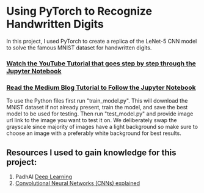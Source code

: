# Using PyTorch to Recognize Handwritten Digits

In this project, I used PyTorch to create a replica of the LeNet-5 CNN model to solve the famous MNIST dataset for handwritten digits.

### [Watch the YouTube Tutorial that goes step by step through the Jupyter Notebook](https://www.youtube.com/watch?v=ijaT8HuCtIY)
### [Read the Medium Blog Tutorial to Follow the Jupyter Notebook](https://medium.com/@krishna.ramesh.tx/training-a-cnn-to-distinguish-between-mnist-digits-using-pytorch-620f06aa9ffa)

To use the Python files first run "train_model.py". This will download the MNIST dataset if not already present, train the model, and save the best model to be used for testing. Then run "test_model.py" and provide image url link to the image you want to test it on. We deliberately swap the grayscale since majority of images have a light background so make sure to choose an image with a preferably white background for best results.

## Resources I used to gain knowledge for this project:

1. PadhAI [Deep Learning](https://padhai.onefourthlabs.in/courses/dl-feb-2019)
2. [Convolutional Neural Networks (CNNs) explained](https://www.youtube.com/watch?v=YRhxdVk_sIs&t=113s)
